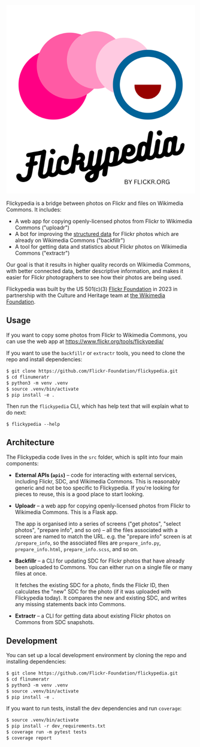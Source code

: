 <img src="logo.svg" alt="Flickypedia, by Flickr.org">

Flickypedia is a bridge between photos on Flickr and files on Wikimedia Commons.
It includes:

*   A web app for copying openly-licensed photos from Flickr to Wikimedia Commons ("uploadr")
*   A bot for improving the [structured data][sdc] for Flickr photos which are already on Wikimedia Commons ("backfillr")
*   A tool for getting data and statistics about Flickr photos on Wikimedia Commons ("extractr")

Our goal is that it results in higher quality records on Wikimedia Commons, with better connected data, better descriptive information, and makes it easier for Flickr photographers to see how their photos are being used.

Flickypedia was built by the US 501(c)(3) [Flickr Foundation] in 2023 in partnership with the Culture and Heritage team at [the Wikimedia Foundation].

[sdc]: https://commons.wikimedia.org/wiki/Commons:Structured_data
[Flickr Foundation]: https://www.flickr.org/
[the Wikimedia Foundation]: https://wikimediafoundation.org/

## Usage

If you want to copy some photos from Flickr to Wikimedia Commons, you can use the web app at <https://www.flickr.org/tools/flickypedia/>

If you want to use the `backfillr` or `extractr` tools, you need to clone the repo and install dependencies:

```console
$ git clone https://github.com/Flickr-Foundation/flickypedia.git
$ cd flinumeratr
$ python3 -m venv .venv
$ source .venv/bin/activate
$ pip install -e .
```

Then run the `flickypedia` CLI, which has help text that will explain what to do next:

```console
$ flickypedia --help
```

## Architecture

The Flickypedia code lives in the `src` folder, which is split into four main components:

*   **External APIs (`apis`)** – code for interacting with external services, including Flickr, SDC, and Wikimedia Commons.
    This is reasonably generic and not be too specific to Flickypedia.
    If you're looking for pieces to reuse, this is a good place to start looking.

*   **Uploadr** – a web app for copying openly-licensed photos from Flickr to Wikimedia Commons.
    This is a Flask app.

    The app is organised into a series of screens ("get photos", "select photos", "prepare info", and so on) – all the files associated with a screen are named to match the URL.
    e.g. the "prepare info" screen is at `/prepare_info`, so the associated files are `prepare_info.py`, `prepare_info.html`, `prepare_info.scss`, and so on.

*   **Backfillr** – a CLI for updating SDC for Flickr photos that have already been uploaded to Commons.
    You can either run on a single file or many files at once.

    It fetches the existing SDC for a photo, finds the Flickr ID, then calculates the "new" SDC for the photo (if it was uploaded with Flickypedia today).
    It compares the new and existing SDC, and writes any missing statements back into Commons.

*   **Extractr** – a CLI for getting data about existing Flickr photos on Commons from SDC snapshots.

## Development

You can set up a local development environment by cloning the repo and installing dependencies:

```console
$ git clone https://github.com/Flickr-Foundation/flickypedia.git
$ cd flinumeratr
$ python3 -m venv .venv
$ source .venv/bin/activate
$ pip install -e .
```

If you want to run tests, install the dev dependencies and run `coverage`:

```console
$ source .venv/bin/activate
$ pip install -r dev_requirements.txt
$ coverage run -m pytest tests
$ coverage report
```



